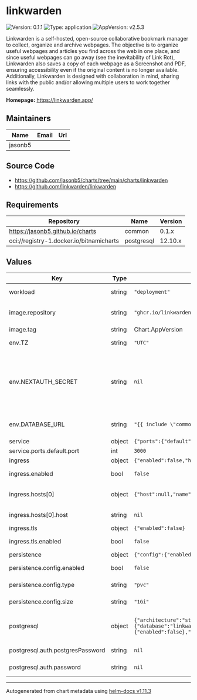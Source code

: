 # linkwarden

![Version: 0.1.1](https://img.shields.io/badge/Version-0.1.1-informational?style=flat-square) ![Type: application](https://img.shields.io/badge/Type-application-informational?style=flat-square) ![AppVersion: v2.5.3](https://img.shields.io/badge/AppVersion-v2.5.3-informational?style=flat-square)

Linkwarden is a self-hosted, open-source collaborative bookmark manager to collect, organize and archive webpages. The objective is to organize useful webpages and articles you find across the web in one place, and since useful webpages can go away (see the inevitability of Link Rot), Linkwarden also saves a copy of each webpage as a Screenshot and PDF, ensuring accessibility even if the original content is no longer available. Additionally, Linkwarden is designed with collaboration in mind, sharing links with the public and/or allowing multiple users to work together seamlessly.

**Homepage:** <https://linkwarden.app/>

## Maintainers

| Name | Email | Url |
| ---- | ------ | --- |
| jasonb5 |  |  |

## Source Code

* <https://github.com/jasonb5/charts/tree/main/charts/linkwarden>
* <https://github.com/linkwarden/linkwarden>

## Requirements

| Repository | Name | Version |
|------------|------|---------|
| https://jasonb5.github.io/charts | common | 0.1.x |
| oci://registry-1.docker.io/bitnamicharts | postgresql | 12.10.x |

## Values

| Key | Type | Default | Description |
|-----|------|---------|-------------|
| workload | string | `"deployment"` | The default [workload](https://jasonb5.github.io/charts/site/guide/common-library/#workload) type |
| image.repository | string | `"ghcr.io/linkwarden/linkwarden"` | Container image repository |
| image.tag | string | Chart.AppVersion | Image tag |
| env.TZ | string | `"UTC"` | Set the timezone |
| env.NEXTAUTH_SECRET | string | `nil` | Secret key used to hash tokens, sign/encrypt cookies and generate cryptogrphic keys |
| env.DATABASE_URL | string | `"{{ include \"common.postgresql.url\" . }}"` | Url for postgresql database |
| service | object | `{"ports":{"default":{"port":3000}}}` | [Service](https://jasonb5.github.io/charts/site/guide/common-library/#service) |
| service.ports.default.port | int | `3000` | Default port |
| ingress | object | `{"enabled":false,"hosts":[{"host":null,"name":"default"}],"tls":{"enabled":false}}` | [Ingress](https://jasonb5.github.io/charts/site/guide/common-library/#ingress) |
| ingress.enabled | bool | `false` | Enable/disable ingress |
| ingress.hosts[0] | object | `{"host":null,"name":"default"}` | Reference default service |
| ingress.hosts[0].host | string | `nil` | Ingress hostname |
| ingress.tls | object | `{"enabled":false}` | [TLS](https://jasonb5.github.io/charts/site/guide/common-library/#tls) |
| ingress.tls.enabled | bool | `false` | Enable/disable tls |
| persistence | object | `{"config":{"enabled":false,"mountPath":"/data/data","size":"1Gi","type":"pvc"}}` | [Persistence](https://jasonb5.github.io/charts/site/guide/common-library/#persistence) |
| persistence.config.enabled | bool | `false` | Enable/disable persistence |
| persistence.config.type | string | `"pvc"` | Type of volume mount |
| persistence.config.size | string | `"1Gi"` | Size of volume |
| postgresql | object | `{"architecture":"standalone","auth":{"database":"linkwarden","password":null,"postgresPassword":null,"username":"linkwarden"},"enabled":true,"metrics":{"enabled":false},"primary":{"persistence":{"enabled":false}},"readReplicas":{"persistence":{"enabled":false}}}` | PostgreSQL server, see Bitnami chart for [values](https://github.com/bitnami/charts/tree/main/bitnami/postgresql#parameters) |
| postgresql.auth.postgresPassword | string | `nil` | Root database password |
| postgresql.auth.password | string | `nil` | Database password |

----------------------------------------------
Autogenerated from chart metadata using [helm-docs v1.11.3](https://github.com/norwoodj/helm-docs/releases/v1.11.3)
